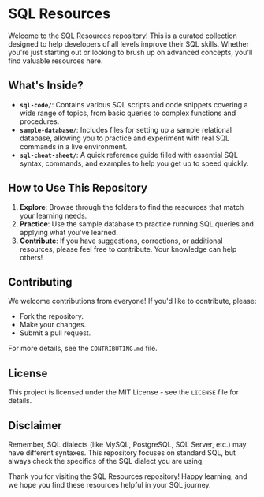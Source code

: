 # SQL Resources

Welcome to the SQL Resources repository! This is a curated collection designed to help developers of all levels improve their SQL skills. Whether you're just starting out or looking to brush up on advanced concepts, you'll find valuable resources here.

## What's Inside?

- **`sql-code/`**: Contains various SQL scripts and code snippets covering a wide range of topics, from basic queries to complex functions and procedures.
- **`sample-database/`**: Includes files for setting up a sample relational database, allowing you to practice and experiment with real SQL commands in a live environment.
- **`sql-cheat-sheet/`**: A quick reference guide filled with essential SQL syntax, commands, and examples to help you get up to speed quickly.

## How to Use This Repository

1. **Explore**: Browse through the folders to find the resources that match your learning needs.
2. **Practice**: Use the sample database to practice running SQL queries and applying what you've learned.
3. **Contribute**: If you have suggestions, corrections, or additional resources, please feel free to contribute. Your knowledge can help others!

## Contributing

We welcome contributions from everyone! If you'd like to contribute, please:
- Fork the repository.
- Make your changes.
- Submit a pull request.

For more details, see the `CONTRIBUTING.md` file.

## License

This project is licensed under the MIT License - see the `LICENSE` file for details.

## Disclaimer

Remember, SQL dialects (like MySQL, PostgreSQL, SQL Server, etc.) may have different syntaxes. This repository focuses on standard SQL, but always check the specifics of the SQL dialect you are using.

Thank you for visiting the SQL Resources repository! Happy learning, and we hope you find these resources helpful in your SQL journey.
